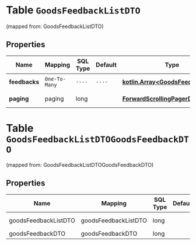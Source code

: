 
# Table `GoodsFeedbackListDTO`
(mapped from: GoodsFeedbackListDTO)

## Properties
Name | Mapping | SQL Type | Default | Type | Description | Notes
---- | ------- | -------- | ------- | ---- | ----------- | -----
**feedbacks** | `One-To-Many` | `----` | `----`  | [**kotlin.Array&lt;GoodsFeedbackDTO&gt;**](GoodsFeedbackDTO.md) | Список отзывов. | 
**paging** | paging | long |  | [**ForwardScrollingPagerDTO**](ForwardScrollingPagerDTO.md) |  |  [optional] [foreignkey]


# **Table `GoodsFeedbackListDTOGoodsFeedbackDTO`**
(mapped from: GoodsFeedbackListDTOGoodsFeedbackDTO)

## Properties
Name | Mapping | SQL Type | Default | Type | Description | Notes
---- | ------- | -------- | ------- | ---- | ----------- | -----
goodsFeedbackListDTO | goodsFeedbackListDTO | long | | kotlin.Long | Primary Key | *one*
goodsFeedbackDTO | goodsFeedbackDTO | long | | kotlin.Long | Foreign Key | *many*




